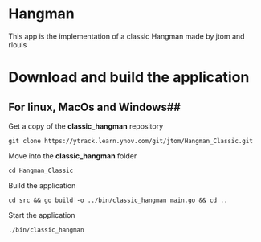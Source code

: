 **Hangman**
=

This app is the implementation of a classic Hangman made by jtom and rlouis

# Download and build the application #

## For linux, MacOs and Windows##

Get a copy of the **classic_hangman** repository

```
git clone https://ytrack.learn.ynov.com/git/jtom/Hangman_Classic.git
```

Move into the **classic_hangman** folder

```
cd Hangman_Classic
```

Build the application

```
cd src && go build -o ../bin/classic_hangman main.go && cd ..
```

Start the application

```
./bin/classic_hangman
```
